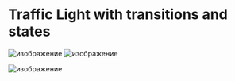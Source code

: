 # Traffic Light with transitions and states


![изображение](https://github.com/mrglaster/ISU-HW-QML/assets/50916604/b1b060f3-2abf-4d30-a105-73771680dd95) ![изображение](https://github.com/mrglaster/ISU-HW-QML/assets/50916604/0637d34a-d7c3-4f5e-9e4f-ca98b7160410)

![изображение](https://github.com/mrglaster/ISU-HW-QML/assets/50916604/51e528c8-d49c-40dc-b2c8-4651a476be54)
